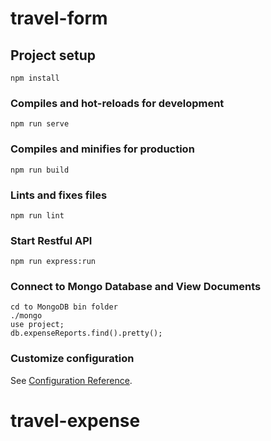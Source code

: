 # travel-form

## Project setup
```
npm install
```

### Compiles and hot-reloads for development
```
npm run serve
```

### Compiles and minifies for production
```
npm run build
```

### Lints and fixes files
```
npm run lint
```
### Start Restful API
```
npm run express:run
```

### Connect to Mongo Database and View Documents
```
cd to MongoDB bin folder
./mongo
use project;
db.expenseReports.find().pretty();
```
### Customize configuration
See [Configuration Reference](https://cli.vuejs.org/config/).
# travel-expense
